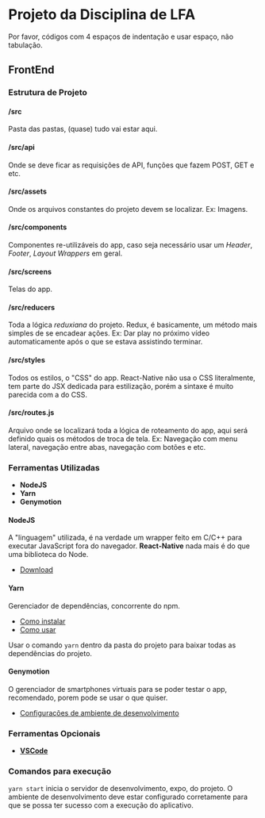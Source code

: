 # Projeto da Disciplina de LFA

Por favor, códigos com 4 espaços de indentação e usar espaço, não tabulação.

## FrontEnd

### Estrutura de Projeto

#### /src

Pasta das pastas, (quase) tudo vai estar aqui.

#### /src/api

Onde se deve ficar as requisições de API, funções que fazem POST, GET e etc.

#### /src/assets

Onde os arquivos constantes do projeto devem se localizar. Ex: Imagens.

#### /src/components

Componentes re-utilizáveis do app, caso seja necessário usar um *Header*, *Footer*, *Layout Wrappers* em geral.

#### /src/screens

Telas do app.

#### /src/reducers

Toda a lógica *reduxiana* do projeto. Redux, é basicamente, um método mais simples de se encadear ações. Ex: Dar play no próximo vídeo automaticamente após o que se estava assistindo terminar.

#### /src/styles

Todos os estilos, o "CSS" do app. React-Native não usa o CSS literalmente, tem parte do JSX dedicada para estilização, porém a sintaxe é muito parecida com a do CSS.

#### /src/routes.js

Arquivo onde se localizará toda a lógica de roteamento do app, aqui será definido quais os métodos de troca de tela. Ex: Navegação com menu lateral, navegação entre abas, navegação com botões e etc.

### Ferramentas Utilizadas

- **NodeJS**
- **Yarn**
- **Genymotion**

#### NodeJS

A "linguagem" utilizada, é na verdade um wrapper feito em C/C++ para executar JavaScript fora do navegador. **React-Native** nada mais é do que uma biblioteca do Node.

- [Download](https://nodejs.org/en/download/)

#### Yarn

Gerenciador de dependências, concorrente do npm.

- [Como instalar](https://yarnpkg.com/lang/pt-br/docs/install/)
- [Como usar](https://yarnpkg.com/pt-BR/docs/usage)

Usar o comando `yarn` dentro da pasta do projeto para baixar todas as dependências do projeto.

#### Genymotion

O gerenciador de smartphones virtuais para se poder testar o app, recomendado, porem pode se usar o que quiser.

- [Configurações de ambiente de desenvolvimento](https://docs.rocketseat.dev/ambiente-react-native/introducao)

### Ferramentas Opcionais

- [**VSCode**](https://code.visualstudio.com/download)

### Comandos para execução

`yarn start` inicia o servidor de desenvolvimento, expo, do projeto. O ambiente de desenvolvimento deve estar configurado corretamente para que se possa ter sucesso com a execução do aplicativo.
